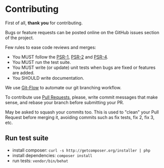 Contributing
=============================

First of all, **thank you** for contributing.

Bugs or feature requests can be posted online on the GitHub issues section of the project.

Few rules to ease code reviews and merges:

- You MUST follow the [PSR-1](http://www.php-fig.org/psr/psr-1/), [PSR-2](http://www.php-fig.org/psr/psr-2/) and [PSR-4](http://www.php-fig.org/psr/psr-4/).
- You MUST run the test suite.
- You MUST write (or update) unit tests when bugs are fixed or features are added.
- You SHOULD write documentation.

We use [Git-Flow](http://jeffkreeftmeijer.com/2010/why-arent-you-using-git-flow/) to automate our git branching workflow.

To contribute use [Pull Requests](https://help.github.com/articles/using-pull-requests), please, write commit messages that make sense, and rebase your branch before submitting your PR.

May be asked to squash your commits too. This is used to "clean" your Pull Request before merging it, avoiding commits such as fix tests, fix 2, fix 3, etc.

Run test suite
------------

* install composer: `curl -s http://getcomposer.org/installer | php`
* install dependencies: `composer install`
* run tests: `vendor/bin/behat`
